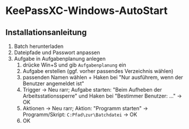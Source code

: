 # KeePassXC-Windows-AutoStart
## Installationsanleitung
1. Batch herunterladen
2. Dateipfade und Passwort anpassen
3. Aufgabe in Aufgabenplanung anlegen
   1. drücke Win+S und gib `Aufgabenplanung` ein
   2. Aufgabe erstellen (ggf. vorher passendes Verzeichnis wählen)
   3. passenden Namen wählen + Haken bei "Nur ausführem, wenn der Benutzer angemeldet ist"
   4. Trigger &rarr; Neu rarr;  Aufgabe starten: "Beim Aufheben der Arbeitsstationssperre" und Haken bei "Bestimmer Benutzer: ..." &rarr; OK
   5. Aktionen &rarr; Neu rarr; Aktion: "Programm starten" &rarr; Programm/Skript: `C:Pfad\zur\Batchdatei` &rarr; OK
   6. OK
